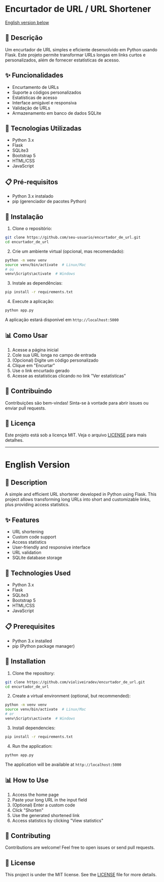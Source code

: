 # Encurtador de URL / URL Shortener

[English version below](#english-version)

## 📝 Descrição

Um encurtador de URL simples e eficiente desenvolvido em Python usando Flask. Este projeto permite transformar URLs longas em links curtos e personalizados, além de fornecer estatísticas de acesso.

## ✨ Funcionalidades

- Encurtamento de URLs
- Suporte a códigos personalizados
- Estatísticas de acesso
- Interface amigável e responsiva
- Validação de URLs
- Armazenamento em banco de dados SQLite

## 🚀 Tecnologias Utilizadas

- Python 3.x
- Flask
- SQLite3
- Bootstrap 5
- HTML/CSS
- JavaScript

## 📋 Pré-requisitos

- Python 3.x instalado
- pip (gerenciador de pacotes Python)

## 🔧 Instalação

1. Clone o repositório:
```bash
git clone https://github.com/seu-usuario/encurtador_de_url.git
cd encurtador_de_url
```

2. Crie um ambiente virtual (opcional, mas recomendado):
```bash
python -m venv venv
source venv/bin/activate  # Linux/Mac
# ou
venv\Scripts\activate  # Windows
```

3. Instale as dependências:
```bash
pip install -r requirements.txt
```

4. Execute a aplicação:
```bash
python app.py
```

A aplicação estará disponível em `http://localhost:5000`

## 📊 Como Usar

1. Acesse a página inicial
2. Cole sua URL longa no campo de entrada
3. (Opcional) Digite um código personalizado
4. Clique em "Encurtar"
5. Use o link encurtado gerado
6. Acesse as estatísticas clicando no link "Ver estatísticas"

## 🤝 Contribuindo

Contribuições são bem-vindas! Sinta-se à vontade para abrir issues ou enviar pull requests.

## 📄 Licença

Este projeto está sob a licença MIT. Veja o arquivo [LICENSE](LICENSE) para mais detalhes.

---

# English Version

## 📝 Description

A simple and efficient URL shortener developed in Python using Flask. This project allows transforming long URLs into short and customizable links, plus providing access statistics.

## ✨ Features

- URL shortening
- Custom code support
- Access statistics
- User-friendly and responsive interface
- URL validation
- SQLite database storage

## 🚀 Technologies Used

- Python 3.x
- Flask
- SQLite3
- Bootstrap 5
- HTML/CSS
- JavaScript

## 📋 Prerequisites

- Python 3.x installed
- pip (Python package manager)

## 🔧 Installation

1. Clone the repository:
```bash
git clone https://github.com/violiveiradev/encurtador_de_url.git
cd encurtador_de_url
```

2. Create a virtual environment (optional, but recommended):
```bash
python -m venv venv
source venv/bin/activate  # Linux/Mac
# or
venv\Scripts\activate  # Windows
```

3. Install dependencies:
```bash
pip install -r requirements.txt
```

4. Run the application:
```bash
python app.py
```

The application will be available at `http://localhost:5000`

## 📊 How to Use

1. Access the home page
2. Paste your long URL in the input field
3. (Optional) Enter a custom code
4. Click "Shorten"
5. Use the generated shortened link
6. Access statistics by clicking "View statistics"

## 🤝 Contributing

Contributions are welcome! Feel free to open issues or send pull requests.

## 📄 License

This project is under the MIT license. See the [LICENSE](LICENSE) file for more details.
